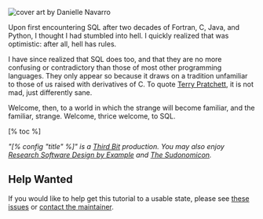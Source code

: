 <div class="row">
  <div class="col-4 center">
    <p>
      <img class="splash" src="@root/advent_04_215-resized.png" alt="cover art by Danielle Navarro"/>
    </p>
  </div>
  <div class="col-8">
    <p>
      Upon first encountering SQL after two decades of Fortran, C, Java, and Python,
      I thought I had stumbled into hell.
      I quickly realized that was optimistic:
      after all,
      hell has rules.
    </p>
    <p>
      I have since realized that SQL does too,
      and that they are no more confusing or contradictory than those of most other programming languages.
      They only appear so because it draws on a tradition unfamiliar to those of us raised with derivatives of C.
      To quote <a href="https://terrypratchett.com/">Terry Pratchett</a>,
      it is not mad, just differently sane.
    </p>
    <p>
      Welcome, then, to a world in which the strange will become familiar, and the familiar, strange.
      Welcome, thrice welcome, to SQL.
    </p>
  </div>
</div>

[% toc %]

<p>
  <em>
    "[% config "title" %]" is a <a href="[% config "author.site" %]">Third Bit</a> production.
    You may also enjoy <a href="https://gvwilson.github.io/rsdx/">Research Software Design by Example</a>
    and <a href="https://gvwilson.github.io/sys-tutorial/">The Sudonomicon</a>.
  </em>
</p>

## Help Wanted

If you would like to help get this tutorial to a usable state,
please see
<a href="https://github.com/gvwilson/sql-tutorial/issues?q=is%3Aissue+is%3Aopen+label%3Ahelp-wanted">these issues</a>
or <a href="mailto:gvwilson@third-bit.com">contact the maintainer</a>.
